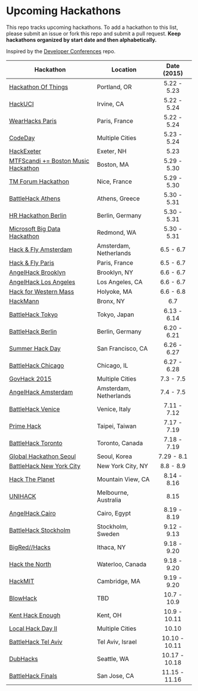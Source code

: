 Upcoming Hackathons
=====================

This repo tracks upcoming hackathons. To add a hackathon to this list, please submit an issue or fork this repo and submit a pull request. **Keep hackathons organized by start date and then alphabetically.**

Inspired by the [Developer Conferences](https://github.com/MurtzaM/Developer-Conferences) repo.

| Hackathon                                                | Location        | Date (2015)            |
| -------------------------------------------------------------- |-------------  | :---------------------:|
| [Hackathon Of Things](http://hackathonofthings.splashthat.com/) | Portland, OR | 5.22 - 5.23 |
| [HackUCI](http://hackuci.com/) | Irvine, CA | 5.22 - 5.24 |
| [WearHacks Paris](https://wearhacksparis.splashthat.com/) | Paris, France | 5.22 - 5.24 |
| [CodeDay](https://codeday.org/) | Multiple Cities | 5.23 - 5.24 |
| [HackExeter](http://www.hackexeter.com/) | Exeter, NH | 5.23 |
| [MTFScandi += Boston Music Hackathon](https://www.eventbrite.com/e/mtfscandi-boston-music-hackathon-tickets-17010716511) | Boston, MA | 5.29 - 5.30 |
| [TM Forum Hackathon](https://www.eventbrite.com/e/tm-forum-hackathon-smart-citizens-in-a-smart-city-registration-16678819799) | Nice, France | 5.29 - 5.30 |
| [BattleHack Athens](https://2015.battlehack.org/athens) | Athens, Greece | 5.30 - 5.31 |
| [HR Hackathon Berlin](https://www.eventbrite.com/e/hr-hackathon-berlin-tickets-15957636721) | Berlin, Germany | 5.30 - 5.31 |
| [Microsoft Big Data Hackathon](https://msevents.microsoft.com/cui/EventDetail.aspx?culture=en-CA&eventid=1032622104&flag=1) | Redmond, WA | 5.30 - 5.31 |
| [Hack & Fly Amsterdam](http://www.hackandfly.com/) | Amsterdam, Netherlands | 6.5 - 6.7 |
| [Hack & Fly Paris](http://www.hackandfly.com/) | Paris, France | 6.5 - 6.7 |
| [AngelHack Brooklyn](http://angelhack.com/hackathon/brooklyn-2015/) | Brooklyn, NY | 6.6 - 6.7 |
| [AngelHack Los Angeles](http://angelhack.com/hackathon/los-angeles-2015/) | Los Angeles, CA | 6.6 - 6.7 |
| [Hack for Western Mass](http://hackforwesternmass.org/) | Holyoke, MA | 6.6 - 6.8 |
| [HackMann](http://hackmann.horacemann.org/) | Bronx, NY | 6.7 |
| [BattleHack Tokyo](https://2015.battlehack.org/tokyo) | Tokyo, Japan | 6.13 - 6.14 |
| [BattleHack Berlin](https://2015.battlehack.org/berlin) | Berlin, Germany | 6.20 - 6.21 |
| [Summer Hack Day](http://www.summerhackday.com/) | San Francisco, CA | 6.26 - 6.27 |
| [BattleHack Chicago](https://2015.battlehack.org/chicago) | Chicago, IL | 6.27 - 6.28 |
| [GovHack 2015](http://www.govhack.org/2014/12/07/kicking-off-govhack-2015/) | Multiple Cities | 7.3 - 7.5 |
| [AngelHack Amsterdam](http://angelhack.com/hackathon/amsterdam-2015/) | Amsterdam, Netherlands | 7.4 - 7.5 |
| [BattleHack Venice](https://2015.battlehack.org/venice) | Venice, Italy | 7.11 - 7.12 |
| [Prime Hack](https://www.primehack.org/) | Taipei, Taiwan | 7.17 - 7.19 |
| [BattleHack Toronto](https://2015.battlehack.org/toronto) | Toronto, Canada | 7.18 - 7.19 |
| [Global Hackathon Seoul](http://seoul.globalhackathon.io/) | Seoul, Korea | 7.29 - 8.1 |
| [BattleHack New York City](https://2015.battlehack.org/new_york_city) | New York City, NY | 8.8 - 8.9 |
| [Hack The Planet](http://hacktheplanet.mlh.io/) | Mountain View, CA | 8.14 - 8.16 |
| [UNIHACK](http://unihack.net/) | Melbourne, Australia | 8.15 |
| [AngelHack Cairo](http://angelhack.com/hackathon/cairo-2015/)| Cairo, Egypt| 8.19 - 8.19 |
| [BattleHack Stockholm](https://2015.battlehack.org/stockholm) | Stockholm, Sweden | 9.12 - 9.13 |
| [BigRed//Hacks](http://www.bigredhacks.com) | Ithaca, NY | 9.18 - 9.20 |
| [Hack the North](http://hackthenorth.com) | Waterloo, Canada | 9.18 - 9.20 |
| [HackMIT](https://hackmit.org) | Cambridge, MA | 9.19 - 9.20 |
| [BlowHack](https://www.eventbrite.co.uk/e/blowhack-tickets-16555279286?hc_location=ufi) | TBD | 10.7 - 10.9 |
| [Kent Hack Enough](http://khe.io) | Kent, OH | 10.9 - 10.11 |
| [Local Hack Day II](http://localhackday.mlh.io/) | Multiple Cities | 10.10 |
| [BattleHack Tel Aviv](https://2015.battlehack.org/tel_aviv) | Tel Aviv, Israel | 10.10 - 10.11 |
| [DubHacks](http://15f.dubhacks.co/) | Seattle, WA | 10.17 - 10.18 |
| [BattleHack Finals](https://2014.battlehack.org/finals) | San Jose, CA | 11.15 - 11.16 |
